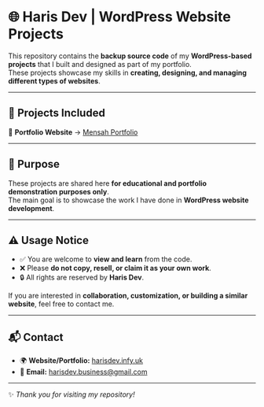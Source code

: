 # 🌐 Haris Dev | WordPress Website Projects  

This repository contains the **backup source code** of my **WordPress-based projects** that I built and designed as part of my portfolio.  
These projects showcase my skills in **creating, designing, and managing different types of websites**.  

---

## 📂 Projects Included  

🎨 **Portfolio Website** → [Mensah Portfolio](https://mensah.kesug.com)

---

## 🎯 Purpose  

These projects are shared here **for educational and portfolio demonstration purposes only**.  
The main goal is to showcase the work I have done in **WordPress website development**.  

---

## ⚠️ Usage Notice  

- ✅ You are welcome to **view and learn** from the code.  
- ❌ Please **do not copy, resell, or claim it as your own work**.  
- 🔒 All rights are reserved by **Haris Dev**.  

If you are interested in **collaboration, customization, or building a similar website**, feel free to contact me.  

---

## 📬 Contact  

- 🌍 **Website/Portfolio:** [harisdev.infy.uk](https://harisdev.infy.uk)  
- 📧 **Email:** harisdev.business@gmail.com  

---
✨ *Thank you for visiting my repository!*  
